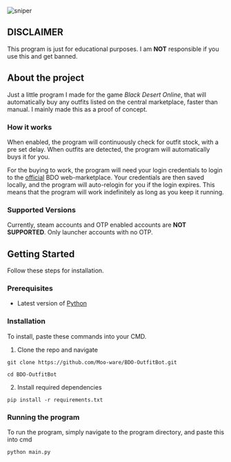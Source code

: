 ![sniper](https://github.com/Moo-ware/BDO-Outfit-Bot/assets/56319809/a578d909-45c4-4cb6-b385-7274a47d1659)
## DISCLAIMER
This program is just for educational purposes. I am **NOT** responsible if you use this and get banned.

## About the project
Just a little program I made for the game *Black Desert Online*, that will automatically buy any outfits listed on the central marketplace, faster than manual. I mainly made this as a proof of concept.


### How it works
When enabled, the program will continuously check for outfit stock, with a pre set delay. When outfits are detected, the program will automatically buys it for you.


For the buying to work, the program will need your login credentials to login to the [official](https://na-trade.naeu.playblackdesert.com/Intro/) BDO web-marketplace. Your credentials are then saved locally, and the program will auto-relogin for you if the login expires. This means that the program will work indefinitely as long as you keep it running.
### Supported Versions
Currently, steam accounts and OTP enabled accounts are **NOT SUPPORTED**. Only launcher accounts with no OTP.


## Getting Started
Follow these steps for installation.

### Prerequisites
- Latest version of [Python](https://www.python.org/downloads/windows/)

### Installation
To install, paste these commands into your CMD.

1. Clone the repo and navigate
```
git clone https://github.com/Moo-ware/BDO-OutfitBot.git

cd BDO-OutfitBot

```

2. Install required dependencies
```
pip install -r requirements.txt

```

### Running the program
To run the program, simply navigate to the program directory, and paste this into cmd
```
python main.py

```
